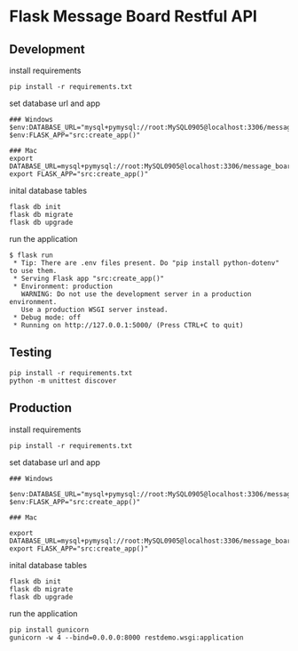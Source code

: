 # Flask Message Board Restful API

## Development

install requirements

```
pip install -r requirements.txt
```

set database url and app

```
### Windows
$env:DATABASE_URL="mysql+pymysql://root:MySQL0905@localhost:3306/message_board"
$env:FLASK_APP="src:create_app()"

### Mac
export DATABASE_URL=mysql+pymysql://root:MySQL0905@localhost:3306/message_board
export FLASK_APP="src:create_app()"
```

inital database tables

```
flask db init
flask db migrate
flask db upgrade
```

run the application

```
$ flask run
 * Tip: There are .env files present. Do "pip install python-dotenv" to use them.
 * Serving Flask app "src:create_app()"
 * Environment: production
   WARNING: Do not use the development server in a production environment.
   Use a production WSGI server instead.
 * Debug mode: off
 * Running on http://127.0.0.1:5000/ (Press CTRL+C to quit)

```

## Testing

```
pip install -r requirements.txt
python -m unittest discover
```

## Production

install requirements

```
pip install -r requirements.txt
```

set database url and app

```
### Windows

$env:DATABASE_URL="mysql+pymysql://root:MySQL0905@localhost:3306/message_board"
$env:FLASK_APP="src:create_app()"

### Mac

export DATABASE_URL=mysql+pymysql://root:MySQL0905@localhost:3306/message_board
export FLASK_APP="src:create_app()"
```

inital database tables

```
flask db init
flask db migrate
flask db upgrade
```

run the application

```
pip install gunicorn
gunicorn -w 4 --bind=0.0.0.0:8000 restdemo.wsgi:application
```
